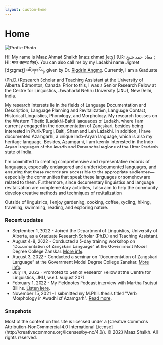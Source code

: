 ```yaml
---
layout: custom-home
---
```


# Home

![Profile Photo](images/profile-photo.jpg)

Hi! My name is Maaz Ahmad Shaikh [maːz ɛhməd ʃeːχ] {UR: معاذ احمد شیخ ; HI: माज़ अहमद शेख़}. You can also call me by my Ladakhi name Jigmet [dʒɪgmɛt̪] འཇིགས་མེད, given by Dr. [Rigdzin Angmo](https://uni-tuebingen.de/en/fakultaeten/philosophische-fakultaet/fachbereiche/asien-orient-wissenschaften/indologie/personen/bettina-zeisler/). Currently, I am a Graduate (Ph.D.) Research Scholar and Teaching Assistant at the University of Alberta, Edmonton, Canada. Prior to this, I was a Senior Research Fellow at the Centre for Linguistics, Jawaharlal Nehru University (JNU), New Delhi, India.

My research interests lie in the fields of Language Documentation and Description, Language Planning and Revitalization, Language Contact, Historical Linguistics, Phonology, and Morphology. My research focuses on the Western Tibetic (Ladakhi-Balti) languages of Ladakh, where I am currently engaged in the documentation of Zangskari, besides being interested in Purik/Purgi, Balti, Sham and Leh Ladakhi. In addition, I have documented Azamgarhi, a unique Indo-Aryan language, which is also my heritage language. Besides, Azamgarhi, I am keenly interested in the Indo-Aryan languages of the Awadh and Purvanchal regions of the Uttar Pradesh state of India.

I'm committed to creating comprehensive and representative records of languages, especially endangered and un(der)documented languages, and ensuring that these records are accessible to the appropriate audiences—especially the communities that speak these languages or somehow are related to them. Furthermore, since documentary linguistics and language revitalization are complementary activities, I also aim to help the community develop creative methods and techniques of revitalization.

Outside of linguistics, I enjoy gardening, cooking, coffee, cycling, hiking, traveling, swimming, reading, and exploring nature.

### Recent updates

- September 1, 2022 - Joined the Department of Linguistics, University of Alberta, as a Graduate Research Scholar (Ph.D.) and Teaching Assistant.
- August 4-8, 2022 - Conducted a 5-day training workshop on “Documentation of Zangskari Language” at the Government Model Degree College Zanskar. [More info](https://ladakhtimes.com/5-day-training-workshop-on-documentation-of-zanskari-language-held-at-gmdc-zanskar/).
- August 3, 2022 - Conducted a seminar on “Documentation of Zangskari Language” at the Government Model Degree College Zanskar. [More info](https://indusdispatch.in/seminar-on-documentation-of-zanskari-language-held-at-gmdc-zanskar/).
- July 14, 2022 - Promoted to Senior Research Fellow at the Centre for Linguistics, JNU, w.e.f. August 2021.
- February 1, 2022 - My Fieldnotes Podcast interview with Martha Tsutsui Billins. [Listen here](https://fieldnotespod.com/2022/02/01/episode-35-azamgarhi-language-documentation-with-maaz-shaikh/).
- November 15, 2021 - I submitted my M.Phil. thesis titled "Verb Morphology in Awadhi of Azamgarh". [Read more](https://zenodo.org/record/5704835).

### Snapshots

<footer>
    Most of the content on this site is licensed under a [Creative Commons Attribution-NonCommercial 4.0 International License](http://creativecommons.org/licenses/by-nc/4.0/). &copy; 2023 Maaz Shaikh. All rights reserved.
</footer>

